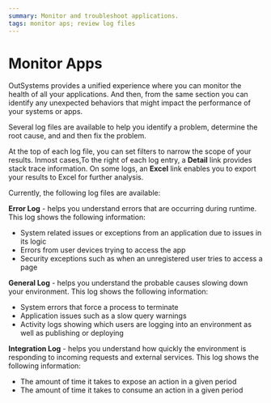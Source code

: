 ```yaml
---
summary: Monitor and troubleshoot applications.  
tags: monitor aps; review log files
---
```


# Monitor Apps

OutSystems provides a unified experience where you can monitor the health of all your applications. And then, from the same section you can identify any unexpected behaviors that might impact the performance of your systems or apps.

Several log files are available to help you identify a problem, determine the root cause, and and then fix the problem.

At the top of each log file, you can set filters to narrow the scope of your results. Inmost cases,To the right of each log entry,  a **Detail** link provides stack trace information. On some logs, an **Excel** link enables you to  export your results to Excel for further analysis.

Currently, the following log files are available:

**Error Log** - helps you understand errors that are occurring during runtime. This log shows the following information:

* System related issues or exceptions from an application due to issues in its logic
* Errors from user devices trying to access the app
* Security exceptions such as when an unregistered user tries to access a page
  
**General Log** - helps you understand the probable causes slowing down your environment. This log shows the following information:

* System errors that force a process to terminate
* Application issues such as a slow query warnings
* Activity logs showing which users are logging into an environment as well as  publishing or deploying

**Integration Log** - helps you understand how quickly the environment is responding to incoming requests and external services. This log shows the following information:

* The amount of time it takes to expose an action in a given period
* The amount of time it takes to consume an action in a given period
  